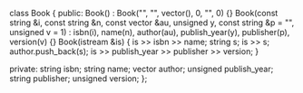class Book {
public:
  Book() : Book("", "", vector<string>(), 0, "", 0) {}
  Book(const string &i, const string &n, const vector <string> &au,
       unsigned y, const string &p = "", unsigned v = 1)
      : isbn(i), name(n), author(au),
        publish_year(y), publisher(p), version(v) {}
  Book(istream &is) {
    is >> isbn >> name;
    string s;
    is >> s;
    author.push_back(s);
    is >> publish_year >> publisher >> version;
  }

private:
  string isbn;
  string name;
  vector<string> author;
  unsigned publish_year;
  string publisher;
  unsigned version;
};
